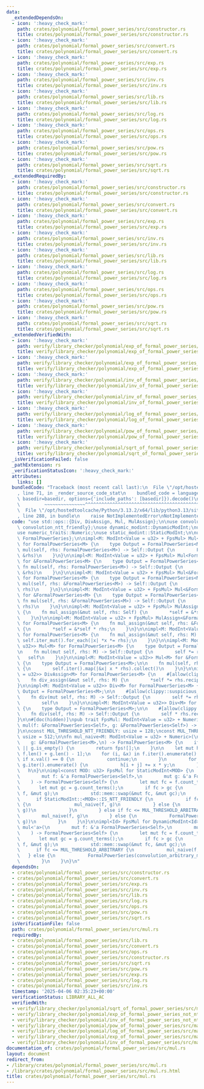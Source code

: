 ```yaml
---
data:
  _extendedDependsOn:
  - icon: ':heavy_check_mark:'
    path: crates/polynomial/formal_power_series/src/constructor.rs
    title: crates/polynomial/formal_power_series/src/constructor.rs
  - icon: ':heavy_check_mark:'
    path: crates/polynomial/formal_power_series/src/convert.rs
    title: crates/polynomial/formal_power_series/src/convert.rs
  - icon: ':heavy_check_mark:'
    path: crates/polynomial/formal_power_series/src/exp.rs
    title: crates/polynomial/formal_power_series/src/exp.rs
  - icon: ':heavy_check_mark:'
    path: crates/polynomial/formal_power_series/src/inv.rs
    title: crates/polynomial/formal_power_series/src/inv.rs
  - icon: ':heavy_check_mark:'
    path: crates/polynomial/formal_power_series/src/lib.rs
    title: crates/polynomial/formal_power_series/src/lib.rs
  - icon: ':heavy_check_mark:'
    path: crates/polynomial/formal_power_series/src/log.rs
    title: crates/polynomial/formal_power_series/src/log.rs
  - icon: ':heavy_check_mark:'
    path: crates/polynomial/formal_power_series/src/ops.rs
    title: crates/polynomial/formal_power_series/src/ops.rs
  - icon: ':heavy_check_mark:'
    path: crates/polynomial/formal_power_series/src/pow.rs
    title: crates/polynomial/formal_power_series/src/pow.rs
  - icon: ':heavy_check_mark:'
    path: crates/polynomial/formal_power_series/src/sqrt.rs
    title: crates/polynomial/formal_power_series/src/sqrt.rs
  _extendedRequiredBy:
  - icon: ':heavy_check_mark:'
    path: crates/polynomial/formal_power_series/src/constructor.rs
    title: crates/polynomial/formal_power_series/src/constructor.rs
  - icon: ':heavy_check_mark:'
    path: crates/polynomial/formal_power_series/src/convert.rs
    title: crates/polynomial/formal_power_series/src/convert.rs
  - icon: ':heavy_check_mark:'
    path: crates/polynomial/formal_power_series/src/exp.rs
    title: crates/polynomial/formal_power_series/src/exp.rs
  - icon: ':heavy_check_mark:'
    path: crates/polynomial/formal_power_series/src/inv.rs
    title: crates/polynomial/formal_power_series/src/inv.rs
  - icon: ':heavy_check_mark:'
    path: crates/polynomial/formal_power_series/src/lib.rs
    title: crates/polynomial/formal_power_series/src/lib.rs
  - icon: ':heavy_check_mark:'
    path: crates/polynomial/formal_power_series/src/log.rs
    title: crates/polynomial/formal_power_series/src/log.rs
  - icon: ':heavy_check_mark:'
    path: crates/polynomial/formal_power_series/src/ops.rs
    title: crates/polynomial/formal_power_series/src/ops.rs
  - icon: ':heavy_check_mark:'
    path: crates/polynomial/formal_power_series/src/pow.rs
    title: crates/polynomial/formal_power_series/src/pow.rs
  - icon: ':heavy_check_mark:'
    path: crates/polynomial/formal_power_series/src/sqrt.rs
    title: crates/polynomial/formal_power_series/src/sqrt.rs
  _extendedVerifiedWith:
  - icon: ':heavy_check_mark:'
    path: verify/library_checker/polynomial/exp_of_formal_power_series/src/main.rs
    title: verify/library_checker/polynomial/exp_of_formal_power_series/src/main.rs
  - icon: ':heavy_check_mark:'
    path: verify/library_checker/polynomial/exp_of_formal_power_series_not_ntt_friendly/src/main.rs
    title: verify/library_checker/polynomial/exp_of_formal_power_series_not_ntt_friendly/src/main.rs
  - icon: ':heavy_check_mark:'
    path: verify/library_checker/polynomial/inv_of_formal_power_series/src/main.rs
    title: verify/library_checker/polynomial/inv_of_formal_power_series/src/main.rs
  - icon: ':heavy_check_mark:'
    path: verify/library_checker/polynomial/inv_of_formal_power_series_not_ntt_friendly/src/main.rs
    title: verify/library_checker/polynomial/inv_of_formal_power_series_not_ntt_friendly/src/main.rs
  - icon: ':heavy_check_mark:'
    path: verify/library_checker/polynomial/log_of_formal_power_series/src/main.rs
    title: verify/library_checker/polynomial/log_of_formal_power_series/src/main.rs
  - icon: ':heavy_check_mark:'
    path: verify/library_checker/polynomial/pow_of_formal_power_series/src/main.rs
    title: verify/library_checker/polynomial/pow_of_formal_power_series/src/main.rs
  - icon: ':heavy_check_mark:'
    path: verify/library_checker/polynomial/sqrt_of_formal_power_series/src/main.rs
    title: verify/library_checker/polynomial/sqrt_of_formal_power_series/src/main.rs
  _isVerificationFailed: false
  _pathExtension: rs
  _verificationStatusIcon: ':heavy_check_mark:'
  attributes:
    links: []
  bundledCode: "Traceback (most recent call last):\n  File \"/opt/hostedtoolcache/Python/3.13.2/x64/lib/python3.13/site-packages/onlinejudge_verify/documentation/build.py\"\
    , line 71, in _render_source_code_stat\n    bundled_code = language.bundle(stat.path,\
    \ basedir=basedir, options={'include_paths': [basedir]}).decode()\n          \
    \         ~~~~~~~~~~~~~~~^^^^^^^^^^^^^^^^^^^^^^^^^^^^^^^^^^^^^^^^^^^^^^^^^^^^^^^^^^^^^^^^^^\n\
    \  File \"/opt/hostedtoolcache/Python/3.13.2/x64/lib/python3.13/site-packages/onlinejudge_verify/languages/rust.py\"\
    , line 288, in bundle\n    raise NotImplementedError\nNotImplementedError\n"
  code: "use std::ops::{Div, DivAssign, Mul, MulAssign};\n\nuse convolution::{convolution_arbitrary_mod,\
    \ convolution_ntt_friendly};\nuse dynamic_modint::DynamicModInt;\nuse modint::ModInt;\n\
    use numeric_traits::Numeric;\nuse static_modint::StaticModInt;\n\nuse crate::{fps,\
    \ FormalPowerSeries};\n\nimpl<M: ModInt<Value = u32> + FpsMul> Mul<FormalPowerSeries<M>>\
    \ for FormalPowerSeries<M> {\n    type Output = FormalPowerSeries<M>;\n\n    fn\
    \ mul(self, rhs: FormalPowerSeries<M>) -> Self::Output {\n        FpsMul::mul(&self,\
    \ &rhs)\n    }\n}\n\nimpl<M: ModInt<Value = u32> + FpsMul> Mul<FormalPowerSeries<M>>\
    \ for &FormalPowerSeries<M> {\n    type Output = FormalPowerSeries<M>;\n\n   \
    \ fn mul(self, rhs: FormalPowerSeries<M>) -> Self::Output {\n        FpsMul::mul(self,\
    \ &rhs)\n    }\n}\n\nimpl<M: ModInt<Value = u32> + FpsMul> Mul<&FormalPowerSeries<M>>\
    \ for FormalPowerSeries<M> {\n    type Output = FormalPowerSeries<M>;\n\n    fn\
    \ mul(self, rhs: &FormalPowerSeries<M>) -> Self::Output {\n        FpsMul::mul(&self,\
    \ rhs)\n    }\n}\n\nimpl<M: ModInt<Value = u32> + FpsMul> Mul<&FormalPowerSeries<M>>\
    \ for &FormalPowerSeries<M> {\n    type Output = FormalPowerSeries<M>;\n\n   \
    \ fn mul(self, rhs: &FormalPowerSeries<M>) -> Self::Output {\n        FpsMul::mul(self,\
    \ rhs)\n    }\n}\n\nimpl<M: ModInt<Value = u32> + FpsMul> MulAssign for FormalPowerSeries<M>\
    \ {\n    fn mul_assign(&mut self, rhs: Self) {\n        *self = &*self * &rhs;\n\
    \    }\n}\n\nimpl<M: ModInt<Value = u32> + FpsMul> MulAssign<&FormalPowerSeries<M>>\
    \ for FormalPowerSeries<M> {\n    fn mul_assign(&mut self, rhs: &FormalPowerSeries<M>)\
    \ {\n        *self = &*self * rhs;\n    }\n}\n\nimpl<M: ModInt<Value = u32>> MulAssign<M>\
    \ for FormalPowerSeries<M> {\n    fn mul_assign(&mut self, rhs: M) {\n       \
    \ self.iter_mut().for_each(|x| *x *= rhs);\n    }\n}\n\nimpl<M: ModInt<Value =\
    \ u32>> Mul<M> for FormalPowerSeries<M> {\n    type Output = FormalPowerSeries<M>;\n\
    \n    fn mul(mut self, rhs: M) -> Self::Output {\n        self *= rhs;\n     \
    \   self\n    }\n}\n\nimpl<M: ModInt<Value = u32>> Mul<M> for &FormalPowerSeries<M>\
    \ {\n    type Output = FormalPowerSeries<M>;\n\n    fn mul(self, rhs: M) -> Self::Output\
    \ {\n        self.iter().map(|&x| x * rhs).collect()\n    }\n}\n\nimpl<M: ModInt<Value\
    \ = u32>> DivAssign<M> for FormalPowerSeries<M> {\n    #[allow(clippy::suspicious_op_assign_impl)]\n\
    \    fn div_assign(&mut self, rhs: M) {\n        *self *= rhs.recip();\n    }\n\
    }\n\nimpl<M: ModInt<Value = u32>> Div<M> for FormalPowerSeries<M> {\n    type\
    \ Output = FormalPowerSeries<M>;\n\n    #[allow(clippy::suspicious_arithmetic_impl)]\n\
    \    fn div(mut self, rhs: M) -> Self::Output {\n        self *= rhs.recip();\n\
    \        self\n    }\n}\n\nimpl<M: ModInt<Value = u32>> Div<M> for &FormalPowerSeries<M>\
    \ {\n    type Output = FormalPowerSeries<M>;\n\n    #[allow(clippy::suspicious_arithmetic_impl)]\n\
    \    fn div(self, rhs: M) -> Self::Output {\n        self * rhs.recip()\n    }\n\
    }\n\n#[doc(hidden)]\npub trait FpsMul: ModInt<Value = u32> + Numeric {\n    fn\
    \ mul(f: &FormalPowerSeries<Self>, g: &FormalPowerSeries<Self>) -> FormalPowerSeries<Self>;\n\
    }\n\nconst MUL_THRESHOLD_NTT_FRIENDLY: usize = 128;\nconst MUL_THRESHOLD_ARBITRARY:\
    \ usize = 512;\n\nfn mul_naive<M: ModInt<Value = u32> + Numeric>(\n    f: &FormalPowerSeries<M>,\n\
    \    g: &FormalPowerSeries<M>,\n) -> FormalPowerSeries<M> {\n    if f.is_empty()\
    \ || g.is_empty() {\n        return fps![];\n    }\n\n    let mut h = fps![0;\
    \ f.len() + g.len() - 1];\n    for (i, &x) in f.iter().enumerate() {\n       \
    \ if x.val() == 0 {\n            continue;\n        }\n        for (j, &y) in\
    \ g.iter().enumerate() {\n            h[i + j] += x * y;\n        }\n    }\n \
    \   h\n}\n\nimpl<const MOD: u32> FpsMul for StaticModInt<MOD> {\n    fn mul<'a>(\n\
    \        mut f: &'a FormalPowerSeries<Self>,\n        mut g: &'a FormalPowerSeries<Self>,\n\
    \    ) -> FormalPowerSeries<Self> {\n        let mut fc = f.count_terms();\n \
    \       let mut gc = g.count_terms();\n        if fc > gc {\n            std::mem::swap(&mut\
    \ f, &mut g);\n            std::mem::swap(&mut fc, &mut gc);\n        }\n\n  \
    \      if StaticModInt::<MOD>::IS_NTT_FRIENDLY {\n            if fc <= MUL_THRESHOLD_NTT_FRIENDLY\
    \ {\n                mul_naive(f, g)\n            } else {\n                FormalPowerSeries(convolution_ntt_friendly(f,\
    \ g))\n            }\n        } else if fc <= MUL_THRESHOLD_ARBITRARY {\n    \
    \        mul_naive(f, g)\n        } else {\n            FormalPowerSeries(convolution_arbitrary_mod(f,\
    \ g))\n        }\n    }\n}\n\nimpl<Id> FpsMul for DynamicModInt<Id> {\n    fn\
    \ mul<'a>(\n        mut f: &'a FormalPowerSeries<Self>,\n        mut g: &'a FormalPowerSeries<Self>,\n\
    \    ) -> FormalPowerSeries<Self> {\n        let mut fc = f.count_terms();\n \
    \       let mut gc = g.count_terms();\n        if fc > gc {\n            std::mem::swap(&mut\
    \ f, &mut g);\n            std::mem::swap(&mut fc, &mut gc);\n        }\n\n  \
    \      if fc <= MUL_THRESHOLD_ARBITRARY {\n            mul_naive(f, g)\n     \
    \   } else {\n            FormalPowerSeries(convolution_arbitrary_mod(f, g))\n\
    \        }\n    }\n}\n"
  dependsOn:
  - crates/polynomial/formal_power_series/src/constructor.rs
  - crates/polynomial/formal_power_series/src/convert.rs
  - crates/polynomial/formal_power_series/src/exp.rs
  - crates/polynomial/formal_power_series/src/inv.rs
  - crates/polynomial/formal_power_series/src/lib.rs
  - crates/polynomial/formal_power_series/src/log.rs
  - crates/polynomial/formal_power_series/src/ops.rs
  - crates/polynomial/formal_power_series/src/pow.rs
  - crates/polynomial/formal_power_series/src/sqrt.rs
  isVerificationFile: false
  path: crates/polynomial/formal_power_series/src/mul.rs
  requiredBy:
  - crates/polynomial/formal_power_series/src/lib.rs
  - crates/polynomial/formal_power_series/src/convert.rs
  - crates/polynomial/formal_power_series/src/ops.rs
  - crates/polynomial/formal_power_series/src/constructor.rs
  - crates/polynomial/formal_power_series/src/sqrt.rs
  - crates/polynomial/formal_power_series/src/pow.rs
  - crates/polynomial/formal_power_series/src/exp.rs
  - crates/polynomial/formal_power_series/src/log.rs
  - crates/polynomial/formal_power_series/src/inv.rs
  timestamp: '2025-04-06 02:35:23+00:00'
  verificationStatus: LIBRARY_ALL_AC
  verifiedWith:
  - verify/library_checker/polynomial/sqrt_of_formal_power_series/src/main.rs
  - verify/library_checker/polynomial/exp_of_formal_power_series_not_ntt_friendly/src/main.rs
  - verify/library_checker/polynomial/inv_of_formal_power_series_not_ntt_friendly/src/main.rs
  - verify/library_checker/polynomial/pow_of_formal_power_series/src/main.rs
  - verify/library_checker/polynomial/log_of_formal_power_series/src/main.rs
  - verify/library_checker/polynomial/exp_of_formal_power_series/src/main.rs
  - verify/library_checker/polynomial/inv_of_formal_power_series/src/main.rs
documentation_of: crates/polynomial/formal_power_series/src/mul.rs
layout: document
redirect_from:
- /library/crates/polynomial/formal_power_series/src/mul.rs
- /library/crates/polynomial/formal_power_series/src/mul.rs.html
title: crates/polynomial/formal_power_series/src/mul.rs
---
```

